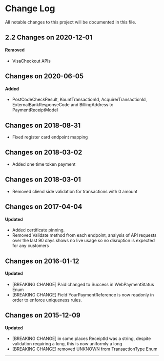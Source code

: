 # Change Log
All notable changes to this project will be documented in this file.

## 2.2 Changes on 2020-12-01
#### Removed
- VisaCheckout APIs

## Changes on 2020-06-05
#### Added
- PostCodeCheckResult, KountTransactionId, AcquirerTransactionId, ExternalBankResponseCode and BillingAddress to PaymentReceiptModel

## Changes on 2018-08-31
- Fixed register card endpoint mapping

## Changes on 2018-03-02
- Added one time token payment

## Changes on 2018-03-01
- Removed cliend side validation for transactions with 0 amount

## Changes on 2017-04-04

#### Updated
- Added certificate pinning.
- Removed Validate method from each endpoint, analysis of API requests over the last 90 days shows no live usage so no disruption is expected for any customers

## Changes on 2016-01-12

#### Updated
- [BREAKING CHANGE] Paid changed to Success in WebPaymentStatus Enum
- [BREAKING CHANGE] Field YourPaymentReference is now readonly in order to enforce uniqueness rules.

## Changes on 2015-12-09

#### Updated
- [BREAKING CHANGE] in some places ReceiptId was a string, despite validation requiring a long, this is now uniformly a long
- [BREAKING CHANGE] removed UNKNOWN from TransactionType Enum

---
